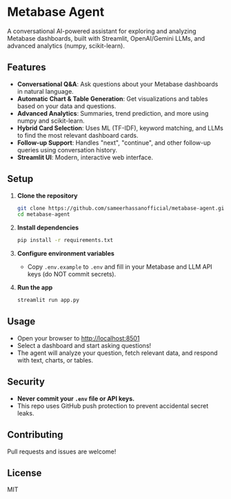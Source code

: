 # Metabase Agent

A conversational AI-powered assistant for exploring and analyzing Metabase dashboards, built with Streamlit, OpenAI/Gemini LLMs, and advanced analytics (numpy, scikit-learn).

## Features
- **Conversational Q&A**: Ask questions about your Metabase dashboards in natural language.
- **Automatic Chart & Table Generation**: Get visualizations and tables based on your data and questions.
- **Advanced Analytics**: Summaries, trend prediction, and more using numpy and scikit-learn.
- **Hybrid Card Selection**: Uses ML (TF-IDF), keyword matching, and LLMs to find the most relevant dashboard cards.
- **Follow-up Support**: Handles "next", "continue", and other follow-up queries using conversation history.
- **Streamlit UI**: Modern, interactive web interface.

## Setup
1. **Clone the repository**
   ```bash
   git clone https://github.com/sameerhassanofficial/metabase-agent.git
   cd metabase-agent
   ```
2. **Install dependencies**
   ```bash
   pip install -r requirements.txt
   ```
3. **Configure environment variables**
   - Copy `.env.example` to `.env` and fill in your Metabase and LLM API keys (do NOT commit secrets).

4. **Run the app**
   ```bash
   streamlit run app.py
   ```

## Usage
- Open your browser to [http://localhost:8501](http://localhost:8501)
- Select a dashboard and start asking questions!
- The agent will analyze your question, fetch relevant data, and respond with text, charts, or tables.

## Security
- **Never commit your `.env` file or API keys.**
- This repo uses GitHub push protection to prevent accidental secret leaks.

## Contributing
Pull requests and issues are welcome!

## License
MIT 